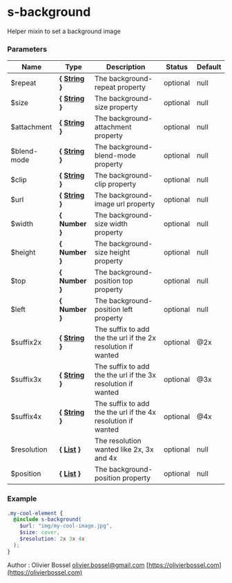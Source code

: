 # s-background

Helper mixin to set a background image

### Parameters

| Name         | Type                                                                                                  | Description                                                  | Status   | Default |
| ------------ | ----------------------------------------------------------------------------------------------------- | ------------------------------------------------------------ | -------- | ------- |
| \$repeat     | **{ [String](http://www.sass-lang.com/documentation/file.SASS_REFERENCE.html#sass-script-strings) }** | The background-repeat property                               | optional | null    |
| \$size       | **{ [String](http://www.sass-lang.com/documentation/file.SASS_REFERENCE.html#sass-script-strings) }** | The background-size property                                 | optional | null    |
| \$attachment | **{ [String](http://www.sass-lang.com/documentation/file.SASS_REFERENCE.html#sass-script-strings) }** | The background-attachment property                           | optional | null    |
| \$blend-mode | **{ [String](http://www.sass-lang.com/documentation/file.SASS_REFERENCE.html#sass-script-strings) }** | The background-blend-mode property                           | optional | null    |
| \$clip       | **{ [String](http://www.sass-lang.com/documentation/file.SASS_REFERENCE.html#sass-script-strings) }** | The background-clip property                                 | optional | null    |
| \$url        | **{ [String](http://www.sass-lang.com/documentation/file.SASS_REFERENCE.html#sass-script-strings) }** | The background-image url property                            | optional | null    |
| \$width      | **{ Number }**                                                                                        | The background-size width property                           | optional | null    |
| \$height     | **{ Number }**                                                                                        | The background-size height property                          | optional | null    |
| \$top        | **{ Number }**                                                                                        | The background-position top property                         | optional | null    |
| \$left       | **{ Number }**                                                                                        | The background-position left property                        | optional | null    |
| \$suffix2x   | **{ [String](http://www.sass-lang.com/documentation/file.SASS_REFERENCE.html#sass-script-strings) }** | The suffix to add the the url if the 2x resolution if wanted | optional | @2x     |
| \$suffix3x   | **{ [String](http://www.sass-lang.com/documentation/file.SASS_REFERENCE.html#sass-script-strings) }** | The suffix to add the the url if the 3x resolution if wanted | optional | @3x     |
| \$suffix4x   | **{ [String](http://www.sass-lang.com/documentation/file.SASS_REFERENCE.html#sass-script-strings) }** | The suffix to add the the url if the 4x resolution if wanted | optional | @4x     |
| \$resolution | **{ [List](http://www.sass-lang.com/documentation/file.SASS_REFERENCE.html#lists) }**                 | The resolution wanted like 2x, 3x and 4x                     | optional | null    |
| \$position   | **{ [List](http://www.sass-lang.com/documentation/file.SASS_REFERENCE.html#lists) }**                 | The background-position property                             | optional | null    |

### Example

```scss
.my-cool-element {
  @include s-background(
    $url: "img/my-cool-image.jpg",
    $size: cover,
    $resolution: 2x 3x 4x
  );
}
```

Author : Olivier Bossel [olivier.bossel@gmail.com](mailto:olivier.bossel@gmail.com) [https://olivierbossel.com](https://olivierbossel.com)
